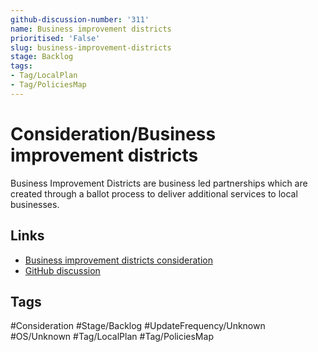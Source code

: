 ```yaml
---
github-discussion-number: '311'
name: Business improvement districts
prioritised: 'False'
slug: business-improvement-districts
stage: Backlog
tags:
- Tag/LocalPlan
- Tag/PoliciesMap
---
```


# Consideration/Business improvement districts

Business Improvement Districts are business led partnerships which are created through a ballot process to deliver additional services to local businesses.

## Links

* [Business improvement districts consideration](https://design.planning.data.gov.uk/planning-consideration/business-improvement-districts)
* [GitHub discussion](https://github.com/digital-land/data-standards-backlog/discussions/311)

## Tags

#Consideration #Stage/Backlog #UpdateFrequency/Unknown #OS/Unknown #Tag/LocalPlan #Tag/PoliciesMap